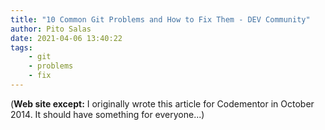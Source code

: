 ```yaml
---
title: "10 Common Git Problems and How to Fix Them - DEV Community"
author: Pito Salas
date: 2021-04-06 13:40:22
tags:
    - git
    - problems
    - fix
---
```



(**Web site except:** I originally wrote this article for Codementor in October 2014. It should have something for everyone...) 
